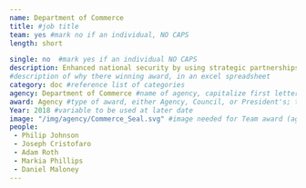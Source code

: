 ```yaml
---
name: Department of Commerce
title: #job title
team: yes #mark no if an individual, NO CAPS
length: short

single: no  #mark yes if an individual NO CAPS
description: Enhanced national security by using strategic partnerships and advanced analytics to prevent the diversion of US good and technology to weapons of mass destruction and sanctioned programs.
#description of why there winning award, in an excel spreadsheet
category: doc #reference list of categories
agency: Department of Commerce #name of agency, capitalize first letter of each name
award: Agency #type of award, either Agency, Council, or President's; this is case sensitive so make sure to match the options listed exactly. This section generates the format of the card
Year: 2018 #variable to be used at later date
image: "/img/agency/Commerce_Seal.svg" #image needed for Team award (agency seal) and President's award (headshot); leave empty if and individual Agency award
people:
 - Philip Johnson
 - Joseph Cristofaro
 - Adam Roth
 - Markia Phillips
 - Daniel Maloney
---
```

